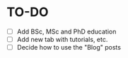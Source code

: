 # TO-DO 

- [ ] Add BSc, MSc and PhD education
- [ ] Add new tab with tutorials, etc. 
- [ ] Decide how to use the "Blog" posts
